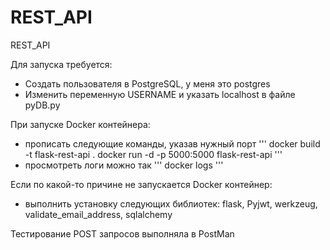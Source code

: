 # REST_API
REST_API

Для запуска требуется:
- Создать пользователя в PostgreSQL, у меня это postgres
- Изменить переменную USERNAME и указать localhost в файле pyDB.py

При запуске Docker контейнера:
- прописать следующие команды, указав нужный порт
'''
docker build -t flask-rest-api .
docker run -d -p 5000:5000 flask-rest-api
'''
- просмотреть логи можно так
'''
docker logs <CONTAINER ID OR CONTAINER NAME>
'''

Если по какой-то причине не запускается Docker контейнер:
- выполнить установку следующих библиотек: flask, Pyjwt, werkzeug, validate_email_address, sqlalchemy

Тестирование POST запросов выполняла в PostMan

  
